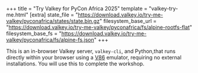 +++
title = "Try Valkey for PyCon Africa 2025"
template = "valkey-try-me.html"
[extra]
state_file = "https://download.valkey.io/try-me-valkey/pyconafrica/states/state.bin.gz"
filesystem_base_url = "https://download.valkey.io/try-me-valkey/pyconafrica/fs/alpine-rootfs-flat"
filesystem_base_fs = "https://download.valkey.io/try-me-valkey/pyconafrica/fs/alpine-fs.json"
+++


This is an in-browser Valkey server, `valkey-cli`, and Python,that runs directly within your browser using a [V86](https://github.com/copy/v86) emulator, requiring no external installations. You will use this to complete  the workshop.